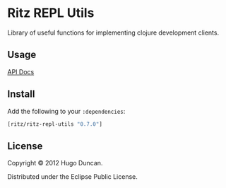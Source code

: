 # Ritz REPL Utils

Library of useful functions for implementing clojure development clients.

## Usage

[API Docs](http://palletops.com/ritz/0.4/repl-utils/api/)

## Install

Add the following to your `:dependencies`:

```clj
[ritz/ritz-repl-utils "0.7.0"]
```

## License

Copyright © 2012 Hugo Duncan.

Distributed under the Eclipse Public License.
